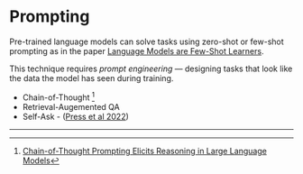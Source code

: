 # Prompting

Pre-trained language models can solve tasks using zero-shot or few-shot prompting as in the paper [Language Models are Few-Shot Learners](https://arxiv.org/abs/2005.14165).

This technique requires _prompt engineering_ — designing tasks that look like the data the model has seen during training.

- Chain-of-Thought [^cot]
- Retrieval-Augemented QA
- Self-Ask - ([Press et al 2022](https://ofir.io/self-ask.pdf))

---

[^cot]: [Chain-of-Thought Prompting Elicits Reasoning in Large Language Models](https://arxiv.org/abs/2201.11903)
